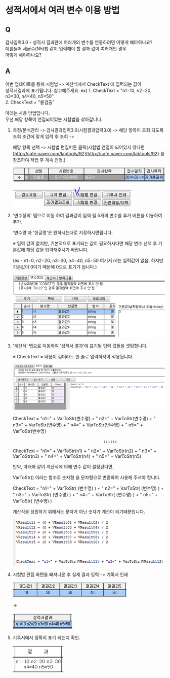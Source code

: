 # 성적서에서 여러 변수 이용 방법

## Q

검사입력3.0 - 성적서 결과란에 여러개의 변수를 연동하려면 어떻게 해야하나요?  
예를들어 세균수\(N5\)법 같이 입력해야 할 결과 값이 여러개인 경우.  
어떻게 해야하나요?

## A

이번 업데이트를 통해 시험법 -&gt; 계산식에서 CheckText 에 입력되는 값이  
성적서결과에 표기됩니다. 참고해주세요. ex\) 1. CheckText = "n1=10, n2=20, n3=30, n4=40, n5=50"  
2. CheckText = "불검출"

아래는 사용 방법입니다.  
우선 해당 항목이 연결되어있는 시험법을 찾아갑니다.

1. 측정/분석관리 -&gt; 검사결과입력3.0\(시험결과입력3.0\) -&gt; 해당 항목이 조회 되도록 조회 조건에 맞게 입력 후 조회 -&gt;  

   해당 항목 선택 -&gt; 시험법 편집버튼 클릭\(시험법 연결이 되어있지 않다면 [http://cafe.naver.com/labtools/92](http://cafe.naver.com/labtools/92) 를 참조하여 작업 후 계속 진행.\)  

   ![](../.gitbook/assets/01%20%2844%29.png)

   ![](../.gitbook/assets/02-_%20%285%29.png)

2. '변수정의' 탭으로 이동 하여 결과값이 입력 될 5개의 변수를 추가 버튼을 이용하여 추가.  

   '변수명'과 '한글명'은 원하시는대로 지정하시면됩니다.  

   ※ 입력 값이 없지만, 기본적으로 표기되는 값이 필요하시다면 해당 변수 선택 후 기본값에 해당 값을 입력해주시기 바랍니다.  

   \(ex - n1=0, n2=20, n3=30, n4=40, n5=50 여기서 n1는 입력값이 없음. 하지만 기본값이 0이기 때문에 0으로 표기가 됩니다.\)  

   ![](../.gitbook/assets/03%20%2848%29.png)

3. '계산식' 탭으로 이동하여 '성적서 결과'에 표기될 입력 값들을 셋팅합니다.  

   ※ CheckText = 내용이 길더라도 한 줄로 입력하셔야 적용됩니다.  

   ![](../.gitbook/assets/04%20%2830%29.png)

   CheckText = "n1=" + VarToStr\(변수명\) + " n2=" + VarToStr\(변수명\) + " n3=" + VarToStr\(변수명\) + " n4=" + VarToStr\(변수명\) + " n5=" + VarToStr\(변수명\)  

   ```text
                                           ↓↓↓↓↓↓  
   ```

   CheckText = "n1=" + VarToStr\(n1\) + " n2=" + VarToStr\(n2\) + " n3=" + VarToStr\(n3\) + " n4=" + VarToStr\(n4\) + " n5=" + VarToStr\(n5\)  

   만약, 아래와 같이 계산식에 의해 변수 값이 설정된다면,  

   VarToStr\(\) 이라는 함수로 숫자형 을 문자형으로 변환하여 사용해 주셔야 합니다.  

   CheckText = "n1=" + VarToStr\( \(변수명\) \) + " n2=" + VarToStr\( \(변수명\) \) + " n3=" + VarToStr\( \(변수명\) \) + " n4=" + VarToStr\( \(변수명\) \) + " n5=" + VarToStr\( \(변수명\) \)  

   계산식을 성립하기 위해서는 문자가 아닌 숫자가 계산이 되기때문입니다.  

   ![](../.gitbook/assets/05%20%2846%29.png)

4. 시험법 편집 화면을 빠져나온 후 실제 결과 입력 -&gt; 기록서 인쇄  

   ![](../.gitbook/assets/06-1%20%285%29.png)

    -&gt; 

   ![](../.gitbook/assets/07-2%20%285%29.png)

5. 기록서에서 정확히 표기 되는지 확인.  

   ![](../.gitbook/assets/08-_%20%281%29.png)

